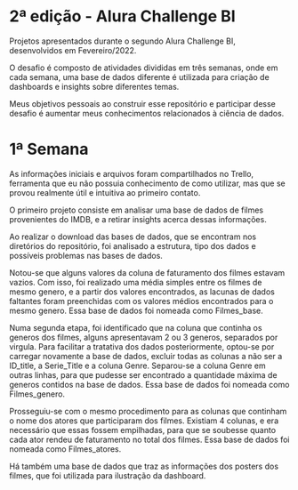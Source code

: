 # 2ª edição - Alura Challenge BI 

Projetos apresentados durante o segundo Alura Challenge BI, desenvolvidos em Fevereiro/2022. 

O desafio é composto de atividades divididas em três semanas, onde em cada semana, uma base de dados diferente é utilizada para criação de dashboards e insights sobre diferentes temas. 

Meus objetivos pessoais ao construir esse repositório e participar desse desafio é aumentar meus conhecimentos relacionados à ciência de dados. 

# 1ª Semana

As informações iniciais e arquivos foram compartilhados no Trello, ferramenta que eu não possuia conhecimento de como utilizar, mas que se provou realmente útil e intuitiva ao primeiro contato. 

O primeiro projeto consiste em analisar uma base de dados de filmes provenientes do IMDB, e a retirar insights acerca dessas informações. 

Ao realizar o download das bases de dados, que se encontram nos diretórios do repositório, foi analisado a estrutura, tipo dos dados e possíveis problemas nas bases de dados. 

Notou-se que alguns valores da coluna de faturamento dos filmes estavam vazios. Com isso, foi realizado uma média simples entre os filmes de mesmo genero, e a partir dos valores encontrados, as lacunas de dados faltantes foram preenchidas com os valores médios encontrados para o mesmo genero. Essa base de dados foi nomeada como Filmes_base. 

Numa segunda etapa, foi identificado que na coluna que continha os generos dos filmes, alguns apresentavam 2 ou 3 generos, separados por virgula. Para facilitar a tratativa dos dados posteriormente, optou-se por carregar novamente a base de dados, excluir todas as colunas a não ser a ID_title, a Serie_Title e a coluna Genre. Separou-se a coluna Genre em outras linhas, para que pudesse ser encontrado a quantidade máxima de generos contidos na base de dados. Essa base de dados foi nomeada como Filmes_genero. 

Prosseguiu-se com o mesmo procedimento para as colunas que continham o nome dos atores que participaram dos filmes. Existiam 4 colunas, e era necessário que essas fossem empilhadas, para que se soubesse quanto cada ator rendeu de faturamento no total dos filmes. Essa base de dados foi nomeada como Filmes_atores. 

Há também uma base de dados que traz as informações dos posters dos filmes, que foi utilizada para ilustração da dashboard. 



